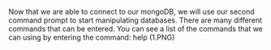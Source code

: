 Now that we are able to connect to our mongoDB, we will use our second command prompt to 
start manipulating databases. There are many different commands that can be entered. You can see 
a list of the commands that we can using by entering the command: help
(1.PNG)

